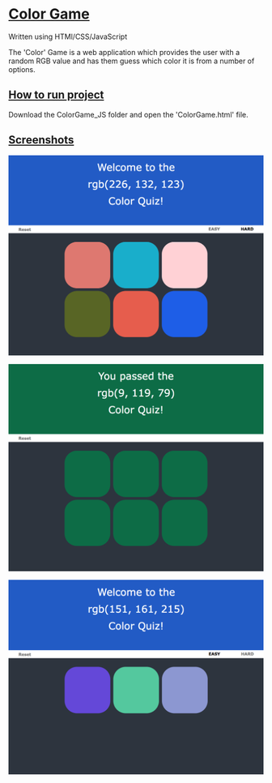 # <ins>Color Game</ins>

Written using HTMl/CSS/JavaScript

The 'Color' Game is a web application which provides the user with a random RGB value and has them guess which color it is from a number of options.

## <ins>How to run project</ins>

Download the ColorGame_JS folder and open the 'ColorGame.html' file.

## <ins>Screenshots</ins>

![Alt text](Screenshots/start_page.png?raw=true "Game Display")

![Alt text](Screenshots/winning_screen.png?raw=true "Winning Screen")

![Alt text](Screenshots/easy_mode.png?raw=true "Easy Mode")


